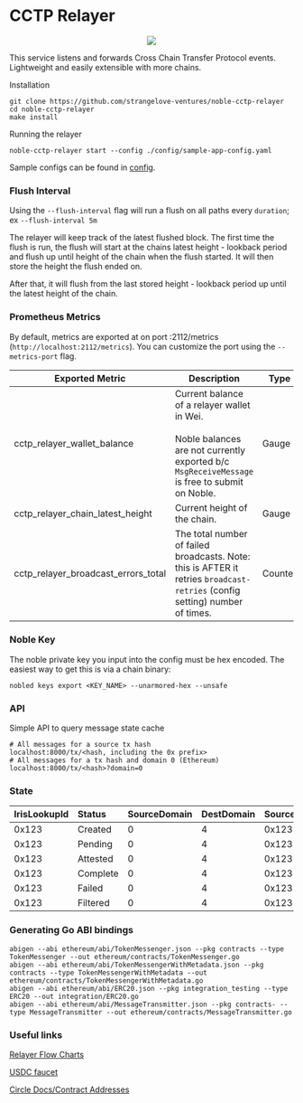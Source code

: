 # CCTP Relayer

<p align="center"><img src=".github/assets/portal.png"></p>

This service listens and forwards Cross Chain Transfer Protocol events.   
Lightweight and easily extensible with more chains.

Installation
```shell
git clone https://github.com/strangelove-ventures/noble-cctp-relayer
cd noble-cctp-relayer
make install
```

Running the relayer
```shell
noble-cctp-relayer start --config ./config/sample-app-config.yaml
```
Sample configs can be found in [config](config).

### Flush Interval

Using the `--flush-interval` flag will run a flush on all paths every `duration`; ex `--flush-interval 5m`

The relayer will keep track of the latest flushed block. The first time the flush is run, the flush will start at the chains latest height - lookback period and flush up until height of the chain when the flush started. It will then store the height the flush ended on.

After that, it will flush from the last stored height - lookback period up until the latest height of the chain.

### Prometheus Metrics

By default, metrics are exported at on port :2112/metrics (`http://localhost:2112/metrics`). You can customize the port using the `--metrics-port` flag. 

| **Exported Metric**                 | **Description**                                                                                                                                    | **Type** |
|-------------------------------------|----------------------------------------------------------------------------------------------------------------------------------------------------|----------|
| cctp_relayer_wallet_balance         | Current balance of a relayer wallet in Wei.<br><br>Noble balances are not currently exported b/c `MsgReceiveMessage` is free to submit on Noble.   | Gauge    |
| cctp_relayer_chain_latest_height    | Current height of the chain.                                                                                                                       | Gauge    |
| cctp_relayer_broadcast_errors_total | The total number of failed broadcasts. Note: this is AFTER it retries `broadcast-retries` (config setting) number of times.                        | Counter  |

### Noble Key

The noble private key you input into the config must be hex encoded. The easiest way to get this is via a chain binary:

`nobled keys export <KEY_NAME> --unarmored-hex --unsafe`


### API
Simple API to query message state cache
```shell
# All messages for a source tx hash
localhost:8000/tx/<hash, including the 0x prefix>
# All messages for a tx hash and domain 0 (Ethereum)
localhost:8000/tx/<hash>?domain=0
```

### State

| IrisLookupId | Status   | SourceDomain | DestDomain | SourceTxHash  | DestTxHash | MsgSentBytes | Created | Updated |
|:-------------|:---------|:-------------|:-----------|:--------------|:-----------|:-------------|:--------|:--------|
| 0x123        | Created  | 0            | 4          | 0x123         | ABC123     | bytes...     | date    | date    |
| 0x123        | Pending  | 0            | 4          | 0x123         | ABC123     | bytes...     | date    | date    |
| 0x123        | Attested | 0            | 4          | 0x123         | ABC123     | bytes...     | date    | date    |
| 0x123        | Complete | 0            | 4          | 0x123         | ABC123     | bytes...     | date    | date    |
| 0x123        | Failed   | 0            | 4          | 0x123         | ABC123     | bytes...     | date    | date    |
| 0x123        | Filtered | 0            | 4          | 0x123         | ABC123     | bytes...     | date    | date    |

### Generating Go ABI bindings

```shell
abigen --abi ethereum/abi/TokenMessenger.json --pkg contracts --type TokenMessenger --out ethereum/contracts/TokenMessenger.go
abigen --abi ethereum/abi/TokenMessengerWithMetadata.json --pkg contracts --type TokenMessengerWithMetadata --out ethereum/contracts/TokenMessengerWithMetadata.go
abigen --abi ethereum/abi/ERC20.json --pkg integration_testing --type ERC20 --out integration/ERC20.go
abigen --abi ethereum/abi/MessageTransmitter.json --pkg contracts- --type MessageTransmitter --out ethereum/contracts/MessageTransmitter.go
```

### Useful links
[Relayer Flow Charts](./docs/flows.md)

[USDC faucet](https://usdcfaucet.com/)

[Circle Docs/Contract Addresses](https://developers.circle.com/stablecoins/docs/evm-smart-contracts)
